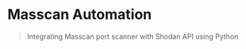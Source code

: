 Masscan Automation
==================
> Integrating Masscan port scanner with Shodan API using Python
